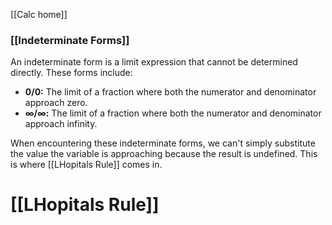 
[[Calc home]]
### [[Indeterminate Forms]] 
An indeterminate form is a limit expression that cannot be determined directly. These forms include:

* **0/0:**  The limit of a fraction where both the numerator and denominator approach zero.
* **∞/∞:** The limit of a fraction where both the numerator and denominator approach infinity.

When encountering these indeterminate forms, we can't simply substitute the value the variable is approaching because the result is undefined. This is where [[LHopitals Rule]] comes in.

# [[LHopitals Rule]]